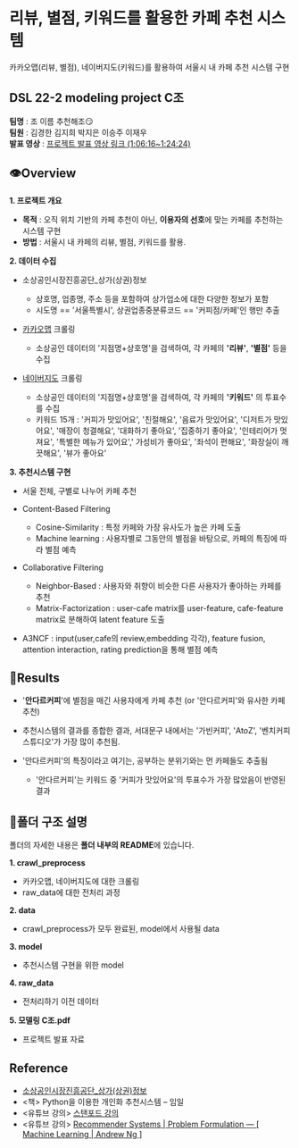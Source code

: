 # 리뷰, 별점, 키워드를 활용한 카페 추천 시스템
카카오맵(리뷰, 별점), 네이버지도(키워드)를 활용하여 서울시 내 카페 추천 시스템 구현
  
  
## DSL 22-2 modeling project C조 
**팀명** : 조 이름 추천해조😏  
**팀원** : 김경한 김지희 박지은 이승주 이재우  
**발표 영상** : [프로젝트 발표 영상 링크 (1:06:16~1:24:24)](https://youtu.be/QVdFWApKydw) 
  
## 👁Overview
**1. 프로젝트 개요**
- **목적** : 오직 위치 기반의 카페 추천이 아닌, **이용자의 선호**에 맞는 카페를 추천하는 시스템 구현
- **방법** : 서울시 내 카페의 리뷰, 별점, 키워드를 활용.

**2. 데이터 수집**
- 소상공인시장진흥공단_상가(상권)정보

  - 상호명, 업종명, 주소 등을 포함하여 상가업소에 대한 다양한 정보가 포함
  - 시도명 == '서울특별시', 상권업종중분류코드 == '커피점/카페'인 행만 추출
  
- [카카오맵](https://map.kakao.com) 크롤링 

  - 소상공인 데이터의 '지점명+상호명'을 검색하여, 각 카페의 **'리뷰'**, **'별점'** 등을 수집
  
- [네이버지도](https://map.naver.com) 크롤링

  - 소상공인 데이터의 '지점명+상호명'을 검색하여, 각 카페의 **'키워드'** 의 투표수를 수집
  - 키워드 15개 : '커피가 맛있어요', '친절해요', '음료가 맛있어요', '디저트가 맛있어요', '매장이 청결해요', '대화하기 좋아요', '집중하기 좋아요', '인테리어가 멋져요', '특별한 메뉴가 있어요',' 가성비가 좋아요', '좌석이 편해요', '화장실이 깨끗해요', '뷰가 좋아요'

**3. 추천시스템 구현**
- 서울 전체, 구별로 나누어 카페 추천
- Content-Based Filtering

  - Cosine-Similarity : 특정 카페와 가장 유사도가 높은 카페 도출
  - Machine learning : 사용자별로 그동안의 별점을 바탕으로, 카페의 특징에 따라 별점 예측
- Collaborative Filtering

  - Neighbor-Based : 사용자와 취향이 비슷한 다른 사용자가 좋아하는 카페를 추천
  - Matrix-Factorization : user-cafe matrix를 user-feature, cafe-feature matrix로 분해하여 latent feature 도출
  
- A3NCF : input(user,cafe의 review,embedding 각각), feature fusion, attention interaction, rating prediction을 통해 별점 예측

## 📜Results
- '**안다르커피**'에 별점을 매긴 사용자에게 카페 추천 (or '안다르커피'와 유사한 카페 추천)
- 추천시스템의 결과를 종합한 결과, 서대문구 내에서는 '가빈커피', 'AtoZ', '벤치커피스튜디오'가 가장 많이 추천됨.
- '안다르커피'의 특징이라고 여기는, 공부하는 분위기와는 먼 카페들도 추출됨

  - '안다르커피'는 키워드 중 '커피가 맛있어요'의 투표수가 가장 많았음이 반영된 결과

## 📁폴더 구조 설명
폴더의 자세한 내용은 **폴더 내부의 README**에 있습니다.  

**1. crawl_preprocess**
- 카카오맵, 네이버지도에 대한 크롤링
- raw_data에 대한 전처리 과정 
 
**2. data**
- crawl_preprocess가 모두 완료된, model에서 사용될 data  

**3. model**
- 추천시스템 구현을 위한 model  

**4. raw_data**
- 전처리하기 이전 데이터

**5. 모델링 C조.pdf**
- 프로젝트 발표 자료

## Reference
- [소상공인시장진흥공단_상가(상권)정보](https://www.data.go.kr/data/15083033/fileData.do)  
- <책> Python을 이용한 개인화 추천시스템 – 임일  
- <유튜브 강의> [스탠포드 강의](https://www.youtube.com/watch?v=1JRrCEgiyHM)  
- <유튜브 강의> [Recommender Systems | Problem Formulation — [ Machine Learning | Andrew Ng ]](https://www.youtube.com/watch?v=giIXNoiqO_U&list=PL-6SiIrhTAi6x4Oq28s7yy94ubLzVXabj)
